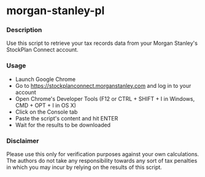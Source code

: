 # morgan-stanley-pl

### Description

Use this script to retrieve your tax records data from your Morgan Stanley's StockPlan Connect account.

### Usage

- Launch Google Chrome
- Go to https://stockplanconnect.morganstanley.com and log in to your account
- Open Chrome's Developer Tools (F12 or CTRL + SHIFT + I in Windows, CMD + OPT + I in OS X)
- Click on the Console tab
- Paste the script's content and hit ENTER
- Wait for the results to be downloaded

### Disclaimer

Please use this only for verification purposes against your own calculations. The authors do not take any responsibility towards any sort of tax penalties in which you may incur by relying on the results of this script.
